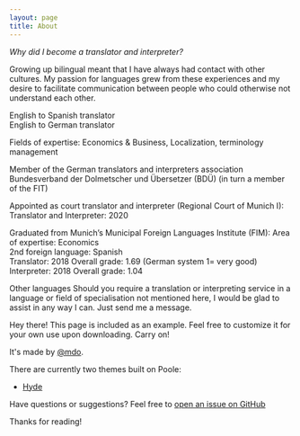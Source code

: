 ```yaml
---
layout: page
title: About
---
```


*Why did I become a translator and interpreter?*  

Growing up bilingual meant that I have always had contact with other cultures. My passion for languages grew from these experiences and my desire to facilitate communication between people who could otherwise not understand each other.

English to Spanish translator  
English to German translator

Fields of expertise: Economics & Business, Localization, terminology management

Member of the German translators and interpreters association Bundesverband der Dolmetscher und Übersetzer (BDÜ) (in turn a member of the FIT)

Appointed as court translator and interpreter (Regional Court of Munich I):  
Translator and Interpreter:  2020

Graduated from Munich’s Municipal Foreign Languages Institute (FIM): 
Area of expertise: Economics  
2nd foreign language: Spanish  
Translator:   2018  Overall grade: 1.69 (German system 1= very good)  
Interpreter:  2018  Overall grade: 1.04

Other languages
Should you require a translation or interpreting service in a language or field of specialisation not mentioned here, I would be glad to assist in any way I can. Just send me a message. 

<p class="message">
  Hey there! This page is included as an example. Feel free to customize it for your own use upon downloading. Carry on!
</p>

It's made by [@mdo](https://twitter.com/mdo).

There are currently two themes built on Poole:

* [Hyde](http://hyde.getpoole.com)

Have questions or suggestions? Feel free to [open an issue on GitHub](https://github.com/poole/issues/new)

Thanks for reading!